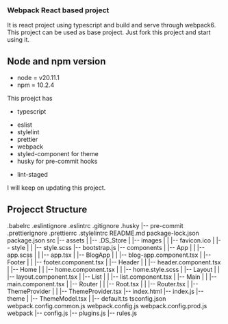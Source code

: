
### Webpack React based project
It is react project using typescript and build and serve through webpack6. This project can be used as base project. Just fork this project and start using it. 

## Node and npm version

* node = v20.11.1
* npm = 10.2.4

This proejct has 
- typescript
* eslist
* stylelint
* prettier
* webpack
* styled-component for theme
* husky for pre-commit hooks
+ lint-staged


I will keep on updating this project. 

## Projecct Structure

.babelrc
.eslintignore
.eslintrc
.gitignore
.husky
   |-- pre-commit
.prettierignore
.prettierrc
.stylelintrc
README.md
package-lock.json
package.json
src
   |-- assets
   |   |-- .DS_Store
   |   |-- images
   |   |   |-- favicon.ico
   |   |-- style
   |   |   |-- style.scss
   |-- bootstrap.js
   |-- components
   |   |-- App
   |   |   |-- app.scss
   |   |   |-- app.tsx
   |   |-- BlogApp
   |   |   |-- blog-app.component.tsx
   |   |-- Footer
   |   |   |-- footer.component.tsx
   |   |-- Header
   |   |   |-- header.component.tsx
   |   |-- Home
   |   |   |-- home.component.tsx
   |   |   |-- home.style.scss
   |   |-- Layout
   |   |   |-- layout.component.tsx
   |   |-- List
   |   |   |-- list.component.tsx
   |   |-- Main
   |   |   |-- main.component.tsx
   |   |-- Router
   |   |   |-- Root.tsx
   |   |   |-- Router.tsx
   |   |-- ThemeProvider
   |   |   |-- ThemeProvider.tsx
   |-- index.html
   |-- index.js
   |-- theme
   |   |-- ThemeModel.tsx
   |   |-- default.ts
tsconfig.json
webpack.config.common.js
webpack.config.js
webpack.config.prod.js
webpack
   |-- config.js
   |-- plugins.js
   |-- rules.js
